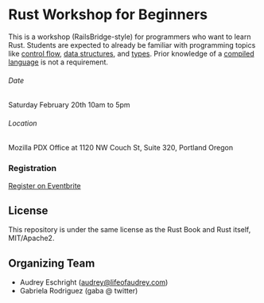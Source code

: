 # Rust Workshop for Beginners

This is a workshop (RailsBridge-style) for programmers who want to learn Rust. Students are expected to already be familiar with programming topics like [control flow](https://en.wikipedia.org/wiki/Control_flow), [data structures](https://en.wikipedia.org/wiki/Data_structure), and [types](https://en.wikipedia.org/wiki/Data_type). Prior knowledge of a [compiled language](https://en.wikipedia.org/wiki/Compiled_language) is not a requirement.

###### Date

Saturday February 20th
10am to 5pm

###### Location

Mozilla PDX Office at 1120 NW Couch St, Suite 320, Portland Oregon

### Registration

[Register on Eventbrite](https://www.eventbrite.com/e/rust-workshop-for-beginners-tickets-21138782668)

## License

This repository is under the same license as the Rust Book and Rust itself, MIT/Apache2.

## Organizing Team

- Audrey Eschright (audrey@lifeofaudrey.com)
- Gabriela Rodriguez (gaba @ twitter)
